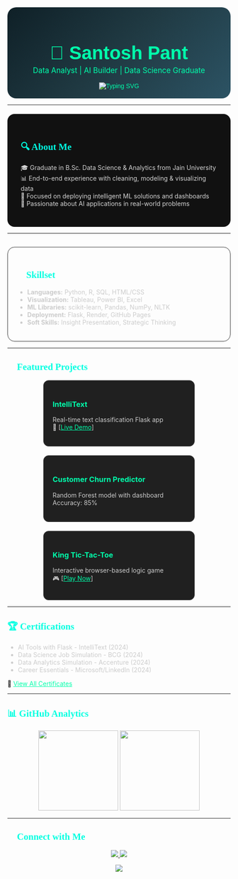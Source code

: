 
<!-- GitHub Profile README - Santosh Pant -->

<!-- Load Custom Fonts -->
<link href="https://fonts.googleapis.com/css2?family=Orbitron:wght@600&family=Inter&display=swap" rel="stylesheet">

<!-- Hero Section -->
<div align="center" style="font-family: 'Orbitron', sans-serif; padding: 20px; border-radius: 20px; background: linear-gradient(135deg, #0f2027, #203a43, #2c5364); color: #00FFAB;">

  <h1 style="font-size: 3em; margin-bottom: 0;">🚀 Santosh Pant</h1>
  <p style="font-family: 'Inter', sans-serif; font-size: 1.2em; margin-top: 5px;">
    Data Analyst | AI Builder | Data Science Graduate
  </p>

  <img src="https://readme-typing-svg.demolab.com?font=Fira+Code&size=20&pause=1000&color=00FFAB&center=true&vCenter=true&width=750&lines=Data+Into+Decisions;Dashboards+%26+ML+Deployments;Analytics+With+Real+Impact" alt="Typing SVG" />
</div>

---

<!-- Section: About -->
<div style="background:#111; padding: 30px; border-radius: 16px; margin-top:20px;">
  <h2 style="font-family: 'Orbitron'; color: #00FFE1;">🔍 About Me</h2>
  <p style="font-family: 'Inter'; color:#d4d4d4;">
    🎓 Graduate in B.Sc. Data Science & Analytics from Jain University<br>
    📊 End-to-end experience with cleaning, modeling & visualizing data<br>
    🧠 Focused on deploying intelligent ML solutions and dashboards<br>
    🚀 Passionate about AI applications in real-world problems
  </p>
</div>

---

<!-- Section: Skills -->
<div style="margin-top: 30px; padding: 20px; border: 1px solid #333; border-radius: 16px;">
  <h2 style="font-family: 'Orbitron'; color:#00FFE1;">🧠 Skillset</h2>
  <ul style="font-family: 'Inter'; color: #ccc;">
    <li><b>Languages:</b> Python, R, SQL, HTML/CSS</li>
    <li><b>Visualization:</b> Tableau, Power BI, Excel</li>
    <li><b>ML Libraries:</b> scikit-learn, Pandas, NumPy, NLTK</li>
    <li><b>Deployment:</b> Flask, Render, GitHub Pages</li>
    <li><b>Soft Skills:</b> Insight Presentation, Strategic Thinking</li>
  </ul>
</div>

---

<!-- Section: Featured Projects -->
<h2 style="font-family: 'Orbitron'; color: #00FFE1;">💼 Featured Projects</h2>

<div style="display:flex; gap:20px; flex-wrap: wrap; justify-content: center;">

  <div style="background:#202020; padding: 20px; width:300px; border-radius:12px; border:1px solid #444;">
    <h3 style="color:#00FFAB;">IntelliText</h3>
    <p style="color:#ccc;">Real-time text classification Flask app<br>
    🚀 [<a href="https://hate-speech-detector2.onrender.com/" style="color:#00FFAB;">Live Demo</a>]</p>
  </div>

  <div style="background:#202020; padding: 20px; width:300px; border-radius:12px; border:1px solid #444;">
    <h3 style="color:#00FFAB;">Customer Churn Predictor</h3>
    <p style="color:#ccc;">Random Forest model with dashboard<br>
    Accuracy: 85%</p>
  </div>

  <div style="background:#202020; padding: 20px; width:300px; border-radius:12px; border:1px solid #444;">
    <h3 style="color:#00FFAB;">King Tic-Tac-Toe</h3>
    <p style="color:#ccc;">Interactive browser-based logic game<br>
    🎮 [<a href="https://tic-tac-t.onrender.com/" style="color:#00FFAB;">Play Now</a>]</p>
  </div>

</div>

---

<!-- Section: Certifications -->
<h2 style="font-family: 'Orbitron'; color: #00FFE1;">🏆 Certifications</h2>

<ul style="font-family: 'Inter'; color:#ccc;">
  <li>AI Tools with Flask - IntelliText (2024)</li>
  <li>Data Science Job Simulation - BCG (2024)</li>
  <li>Data Analytics Simulation - Accenture (2024)</li>
  <li>Career Essentials - Microsoft/LinkedIn (2024)</li>
</ul>
📂 <a href="https://drive.google.com/drive/folders/1d8J0vDlub7FHhYdeihpZiqYTQa7HO8YZ?usp=sharing" style="color:#00FFAB;">View All Certificates</a>

---

<!-- Section: GitHub Stats -->
<h2 style="font-family: 'Orbitron'; color: #00FFE1;">📊 GitHub Analytics</h2>

<p align="center">
  <img src="https://github-readme-stats.vercel.app/api?username=SantoshP24&show_icons=true&theme=radical&hide_border=true" height="180"/>
  <img src="https://github-readme-stats.vercel.app/api/top-langs/?username=SantoshP24&layout=compact&theme=radical&hide_border=true" height="180"/>
</p>

---

<!-- Section: Connect -->
<h2 style="font-family: 'Orbitron'; color: #00FFE1;">🔗 Connect with Me</h2>
<p align="center">
  <a href="https://www.linkedin.com/in/santosh-pant-60077a2b9/">
    <img src="https://img.shields.io/badge/LinkedIn-blue?style=for-the-badge&logo=linkedin" />
  </a>
  <a href="mailto:Spant9999@gmail.com">
    <img src="https://img.shields.io/badge/Email-D14836?style=for-the-badge&logo=gmail&logoColor=white" />
  </a>
</p>

<p align="center">
  <img src="https://komarev.com/ghpvc/?username=SantoshPant&label=Profile+Views&color=0e75b6&style=flat" />
</p>
